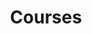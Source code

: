 ---
title: Courses
type: landing

# Choose a listing view
view: compact
# Choose single or dual column layout
columns: '1'

# Optional banner image (relative to `assets/media/` folder).
banner:
  caption: ''
  image: ''
---